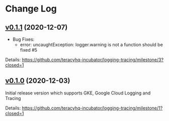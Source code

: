 # Change Log

## [v0.1.1][] (2020-12-07)

- Bug Fixes:
  + error: uncaughtException: logger.warning is not a function should be fixed #5

Details: https://github.com/teracyhq-incubator/logging-tracing/milestone/3?closed=1

## [v0.1.0][] (2020-12-03)

Initial release version which supports GKE, Google Cloud Logging and Tracing

Details: https://github.com/teracyhq-incubator/logging-tracing/milestone/1?closed=1


[v0.1.0]: https://github.com/teracyhq-incubator/logging-tracing/milestone/1?closed=1
[v0.1.1]: https://github.com/teracyhq-incubator/logging-tracing/milestone/3?closed=1
